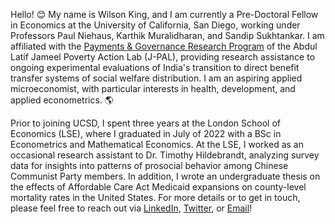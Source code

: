 Hello! 😊 My name is Wilson King, and I am currently a Pre-Doctoral Fellow in Economics at the University of California, San Diego, working under Professors Paul Niehaus, Karthik Muralidharan, and Sandip Sukhtankar. I am affiliated with the [Payments & Governance Research Program](https://sites.google.com/ucsd.edu/pgrp/home) of the Abdul Latif Jameel Poverty Action Lab (J-PAL), providing research assistance to ongoing experimental evaluations of India's transition to direct benefit transfer systems of social welfare distribution. I am an aspiring applied microeconomist, with particular interests in health, development, and applied econometrics. 🌎

Prior to joining UCSD, I spent three years at the London School of Economics (LSE), where I graduated in July of 2022 with a BSc in Econometrics and Mathematical Economics. At the LSE, I worked as an occasional research assistant to Dr. Timothy Hildebrandt, analyzing survey data for insights into patterns of prosocial behavior among Chinese Communist Party members. In addition, I wrote an undergraduate thesis on the effects of Affordable Care Act Medicaid expansions on county-level mortality rates in the United States. For more details or to get in touch, please feel free to reach out via [LinkedIn](https://www.linkedin.com/in/wilsonkinglse/), [Twitter](https://twitter.com/WilsonMKing), or [Email](mailto:wikingsdomaine@gmail.com)!
